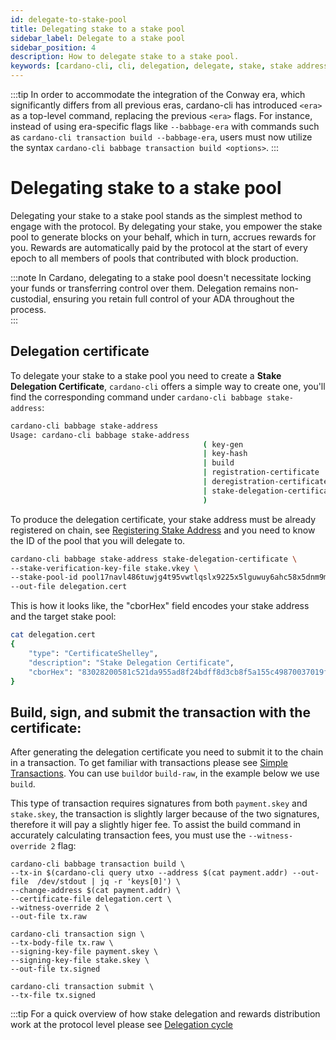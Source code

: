 ```yaml
---
id: delegate-to-stake-pool
title: Delegating stake to a stake pool
sidebar_label: Delegate to a stake pool
sidebar_position: 4
description: How to delegate stake to a stake pool.
keywords: [cardano-cli, cli, delegation, delegate, stake, stake addresses, cardano-node, transactions]
---
```


:::tip
In order to accommodate the integration of the Conway era, which significantly differs from all previous eras, cardano-cli has introduced `<era>` as a top-level command, replacing the previous `<era>` flags. For instance, instead of using era-specific flags like `--babbage-era` with commands such as `cardano-cli transaction build --babbage-era`, users must now utilize the syntax `cardano-cli babbage transaction build <options>`. 
:::

# Delegating stake to a stake pool

Delegating your stake to a stake pool stands as the simplest method to engage with the protocol. By delegating your stake, you empower the stake pool to generate blocks on your behalf, which in turn, accrues rewards for you. Rewards are automatically paid by the protocol at the start of every epoch to all members of pools that contributed with block production.   

:::note
In Cardano, delegating to a stake pool doesn't necessitate locking your funds or transferring control over them. Delegation remains non-custodial, ensuring you retain full control of your ADA throughout the process.  
:::

## Delegation certificate

To delegate your stake to a stake pool you need to create a **Stake Delegation Certificate**, `cardano-cli` offers a simple way to create one, you'll find the corresponding command under `cardano-cli babbage stake-address`:

```bash
cardano-cli babbage stake-address
Usage: cardano-cli babbage stake-address
                                           ( key-gen
                                           | key-hash
                                           | build
                                           | registration-certificate
                                           | deregistration-certificate
                                           | stake-delegation-certificate
                                           )
```

To produce the delegation certificate, your stake address must be already registered on chain, see [Registering Stake Address](./stakeAddressRegistration) and you need to know the ID of the pool that you will delegate to.

```bash
cardano-cli babbage stake-address stake-delegation-certificate \
--stake-verification-key-file stake.vkey \
--stake-pool-id pool17navl486tuwjg4t95vwtlqslx9225x5lguwuy6ahc58x5dnm9ma \
--out-file delegation.cert
```

This is how it looks like, the "cborHex" field encodes your stake address and the target stake pool:

```bash
cat delegation.cert
{
    "type": "CertificateShelley",
    "description": "Stake Delegation Certificate",
    "cborHex": "83028200581c521da955ad8f24bdff8d3cb8f5a155c49870037019fcdf20949e7e5e581cf4facfd4fa5f1d245565a31cbf821f3154aa1a9f471dc26bb7c50e6a"
}
```

## Build, sign, and submit the transaction with the certificate:

After generating the delegation certificate you need to submit it to the chain in a transaction. To get familiar with transactions please see [Simple Transactions](./simpleTransactions). You can use `build`or `build-raw`, in the example below we use `build`. 

This type of transaction requires signatures from both `payment.skey` and `stake.skey`, the transaction is slightly larger because of the two signatures, therefore it will pay a slightly higer fee. To assist the build command in accurately calculating transaction fees, you must use the `--witness-override 2` flag: 

```
cardano-cli babbage transaction build \
--tx-in $(cardano-cli query utxo --address $(cat payment.addr) --out-file  /dev/stdout | jq -r 'keys[0]') \
--change-address $(cat payment.addr) \
--certificate-file delegation.cert \
--witness-override 2 \
--out-file tx.raw
```

```
cardano-cli transaction sign \
--tx-body-file tx.raw \
--signing-key-file payment.skey \
--signing-key-file stake.skey \
--out-file tx.signed
```

```
cardano-cli transaction submit \
--tx-file tx.signed 
```

:::tip
For a quick overview of how stake delegation and rewards distribution work at the protocol level please see [Delegation cycle](../cardano-node/delegationCycle)